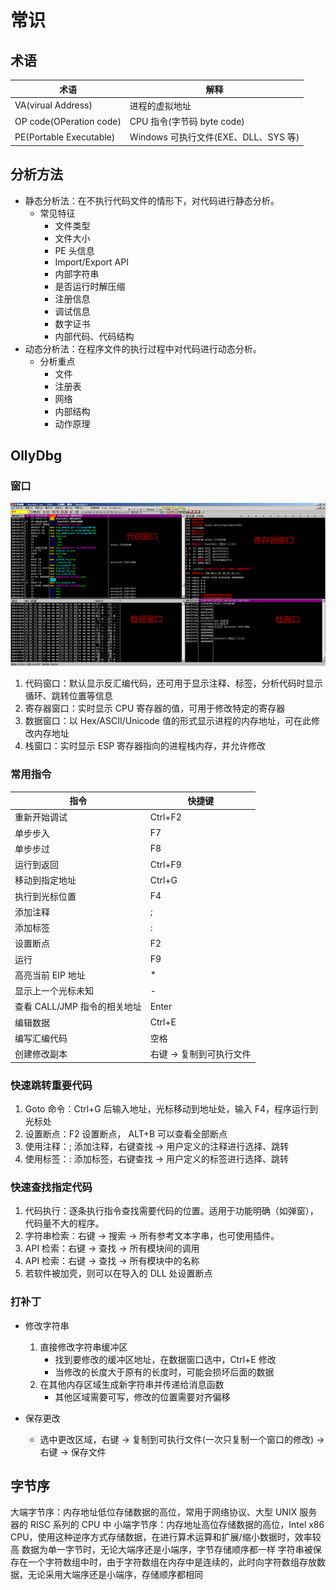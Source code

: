 # 常识

## 术语

术语 | 解释
---|---
VA(virual Address) | 进程的虚拟地址
OP code(OPeration code) | CPU 指令(字节码 byte code)
PE(Portable Executable) | Windows 可执行文件(EXE、DLL、SYS 等)

## 分析方法

* 静态分析法：在不执行代码文件的情形下，对代码进行静态分析。
  * 常见特征
    * 文件类型
    * 文件大小
    * PE 头信息
    * Import/Export API
    * 内部字符串
    * 是否运行时解压缩
    * 注册信息
    * 调试信息
    * 数字证书
    * 内部代码、代码结构
* 动态分析法：在程序文件的执行过程中对代码进行动态分析。
  * 分析重点
    * 文件
    * 注册表
    * 网络
    * 内部结构
    * 动作原理

## OllyDbg

### 窗口

![窗口](attach/2022-08-18-21-17-18.png)

1. 代码窗口：默认显示反汇编代码，还可用于显示注释、标签，分析代码时显示循环、跳转位置等信息
2. 寄存器窗口：实时显示 CPU 寄存器的值，可用于修改特定的寄存器
3. 数据窗口：以 Hex/ASCII/Unicode 值的形式显示进程的内存地址，可在此修改内存地址
4. 栈窗口：实时显示 ESP 寄存器指向的进程栈内存，并允许修改

### 常用指令

指令 | 快捷键
------- | -------
重新开始调试 | Ctrl+F2
单步步入 | F7
单步步过 | F8
运行到返回 | Ctrl+F9
移动到指定地址 | Ctrl+G
执行到光标位置 | F4
添加注释 | ;
添加标签 | :
设置断点 | F2
运行 | F9
高亮当前 EIP 地址 | *
显示上一个光标未知 | -
查看 CALL/JMP 指令的相关地址 | Enter
编辑数据 | Ctrl+E
编写汇编代码 | 空格
创建修改副本 | 右键 -> 复制到可执行文件

### 快速跳转重要代码

1. Goto 命令：Ctrl+G 后输入地址，光标移动到地址处，输入 F4，程序运行到光标处
2. 设置断点：F2 设置断点， ALT+B 可以查看全部断点
3. 使用注释：; 添加注释，右键查找 -> 用户定义的注释进行选择、跳转
4. 使用标签：: 添加标签，右键查找 -> 用户定义的标签进行选择、跳转

### 快速查找指定代码

1. 代码执行：逐条执行指令查找需要代码的位置。适用于功能明确（如弹窗），代码量不大的程序。
2. 字符串检索：右键 -> 搜索 -> 所有参考文本字串，也可使用插件。
3. API 检索：右键 -> 查找 -> 所有模块间的调用
4. API 检索：右键 -> 查找 -> 所有模块中的名称
5. 若软件被加壳，则可以在导入的 DLL 处设置断点

### 打补丁

* 修改字符串
  1. 直接修改字符串缓冲区
     * 找到要修改的缓冲区地址，在数据窗口选中，Ctrl+E 修改
     * 当修改的长度大于原有的长度时，可能会损坏后面的数据
  2. 在其他内存区域生成新字符串并传递给消息函数
     * 其他区域需要可写，修改的位置需要对齐偏移

* 保存更改
  * 选中更改区域，右键 -> 复制到可执行文件(一次只复制一个窗口的修改) -> 右键 -> 保存文件

## 字节序

大端字节序：内存地址低位存储数据的高位，常用于网络协议、大型 UNIX 服务器的 RISC 系列的 CPU 中
小端字节序：内存地址高位存储数据的高位，Intel x86 CPU，使用这种逆序方式存储数据，在进行算术运算和扩展/缩小数据时，效率较高
数据为单一字节时，无论大端序还是小端序，字节存储顺序都一样
字符串被保存在一个字符数组中时，由于字符数组在内存中是连续的，此时向字符数组存放数据，无论采用大端序还是小端序，存储顺序都相同
